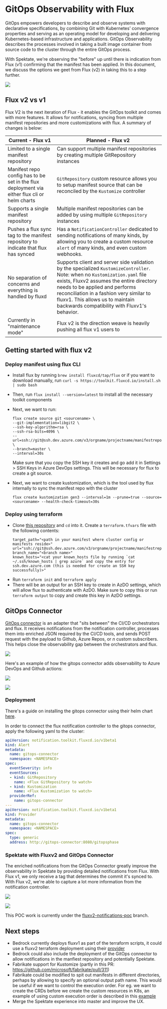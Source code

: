 # GitOps Observability with Flux

GitOps empowers developers to describe and observe systems with declarative specifications, by combining Git with Kubernetes’ convergence properties and serving as an operating model for developing and delivering Kubernetes-based infrastructure and applications. GitOps Observability describes the processes involved in taking a built image container from source code to the cluster through the entire GitOps process.

With Spektate, we're observing the "before" up until there is indication from Flux (v1) confirming that the manifest has been applied. In this document, we discuss the options we geet from Flux (v2) in taking this to a step further.

![](./images/gitops_before_after.png)

## Flux v2 vs v1

Flux V2 is the next iteration of Flux - it enables the GitOps toolkit and comes with more features. It allows for notifications, syncing from multiple manifest repositories and more customizations with flux. A summary of changes is below:

| Current - Flux v1                                          | Planned - Flux v2                                            |
| ----------------------------------------------------------- | ----------------------------------------------------------- |
| Limited to a single manifest repository         | Can support multiple manifest repositories by creating multiple GitRepository instances                   |
| Manifest repo config has to be set in the flux deployment via either flux cli or helm charts   | `GitRepository` custom resource allows you to setup manifest source that can be reconciled by the `Kustomize` controller       |
| Supports a single manifest repository | Multiple manifest repositories can be added by using multiple `GitRepository` instances |
| Pushes a flux sync tag to the manifest repository to indicate that flux has synced | Has a `NotificationController` dedicated to sending notifications of many kinds, by allowing you to create a custom resource `alert` of many kinds, and even custom webhooks. |
| No separation of concerns and everything is handled by fluxd | Supports client and server side validation by the specialized `KustomizeController`. Note: when no `Kustomization.yaml` file exists, Fluxv2 assumes the entire directory needs to be applied and performs reconciliation in a fashion very similar to fluxv1. This allows us to maintain backwards compatibility with Fluxv1's behavior. |
| Currently in "maintenance mode" | Flux v2 is the direction weave is heavily pushing all flux v1 users to |

## Getting started with flux v2

### Deploy manifest using flux CLI

- Install flux by running `brew install fluxcd/tap/flux` or if you want to download manually, run `curl -s https://toolkit.fluxcd.io/install.sh | sudo bash`
- Then, run `flux install --version=latest` to install all the necessary toolkit components
- Next, we want to run:
  ```
  flux create source git <sourcename> \
  --git-implementation=libgit2 \
  --ssh-key-algorithm=rsa \
  --ssh-rsa-bits=4096 \
  --url=ssh://git@ssh.dev.azure.com/v3/orgname/projectname/manifestrepo \
  --branch=master \
  --interval=30s
  ```

  Make sure that you copy the SSH key it creates and go add it in Settings > SSH Keys in Azure DevOps settings. This will be necessary for flux to create a git source.

- Next, we want to create kustomization, which is the tool used by flux internally to sync the manifest repo with the cluster
  ```
  flux create kustomization gen3 --interval=1m --prune=true --source=<sourcename> --health-check-timeout=30s
  ```

### Deploy using terraform

- Clone [this repository](https://github.com/samiyaakhtar/flux-terraform) and `cd` into it. Create a `terraform.tfvars` file with the following contents:
  ```
  target_path="<path in your manifest where cluster config or manifests reside>"
  url="ssh://git@ssh.dev.azure.com/v3/orgname/projectname/manifestrepo"
  branch_name="<branch name>"
  known_hosts="<cat your known_hosts file by running `cat ~/.ssh/known_hosts | grep azure` and copy the entry for ssh.dev.azure.com (this is needed for create an SSH key successfully)>"
  ```
- Run `terraform init` and `terraform apply`
- There will be an output for an SSH key to create in AzDO settings, which will allow flux to authenticate with AzDO. Make sure to copy this or run `terraform output` to copy and create this key in AzDO settings.


## GitOps Connector

[GitOps connector](https://github.com/microsoft/gitops-connector) is an adapter that "sits between" the CI/CD orchestrators and flux. It receives notifications from the notification controller, processes them into enriched JSON required by the CI/CD tools, and sends POST request with the payload to Github, Azure Repos, or _n_ custom subscribers. This helps close the observability gap between the orchestrators and flux.

![](./images/gitops-connector.png)

Here's an example of how the gitops connector adds observability to Azure DevOps and Github actions:

![](./images/githubactions-gitopsconnector.png)

![](./images/azuredevops-gitopsconnector.png)

### Deployment

There's a guide on installing the gitops connector using their helm chart [here](https://github.com/microsoft/gitops-connector#installation).

In order to connect the flux notification controller to the gitops connector, apply the following yaml to the cluster:

```yaml
apiVersion: notification.toolkit.fluxcd.io/v1beta1
kind: Alert
metadata:
  name: gitops-connector
  namespace: <NAMESPACE>
spec:
  eventSeverity: info
  eventSources:
  - kind: GitRepository
    name: <Flux GitRepository to watch>
  - kind: Kustomization
    name: <Flux Kustomization to watch>
  providerRef:
    name: gitops-connector
---
apiVersion: notification.toolkit.fluxcd.io/v1beta1
kind: Provider
metadata:
  name: gitops-connector
  namespace: <NAMESPACE>
spec:
  type: generic
  address: http://gitops-connector:8080/gitopsphase
```

### Spektate with Fluxv2 and GitOps Connector

The enriched notifications from the GitOps Connector greatly improve the observability in Spektate by providing detailed notifications from Flux. With Flux v1, we only receive a tag that determines the commit it's synced to. With Flux v2, we're able to capture a lot more information from the notification controller.


![](./images/spektate1-fluxv2.png)

![](./images/spektate2-fluxv2.png)

This POC work is currently under the [fluxv2-notifications-poc](https://github.com/microsoft/spektate/tree/fluxv2-notifications-poc) branch.


## Next steps

- Bedrock currently deploys fluxv1 as part of the terraform scripts, it could use a fluxv2 terraform deployment using their [provider](https://github.com/fluxcd/terraform-provider-flux)
- Bedrock could also include the deployment of the GitOps connector to allow notifications in the manfiest repository and potentially Spektate.
- Fabrikate support for Kustomize (partly in this PR: https://github.com/microsoft/fabrikate/pull/311)
- Fabrikate could be modified to spit out manifests in different directories, perhaps by allowing to specify an optional output path name. This would be useful if we want to control the execution order. For eg. we want to create the CRDs before we create the custom resources in K8s, an example of using custom execution order is described in this [example](https://github.com/fluxcd/kustomize-controller#control-the-execution-order)
- Merge the Spektate experience into master and improve the UX.
